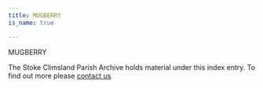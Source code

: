 ```yaml
---
title: MUGBERRY
is_name: true

---
```


MUGBERRY


The Stoke Climsland Parish Archive holds material under this index entry. To find out more please [contact us](/contact/)
